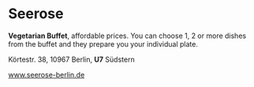 # Seerose

**Vegetarian Buffet**, affordable prices. You can choose 1, 2 or more dishes from the buffet and they prepare you your individual plate. 

Körtestr. 38, 10967 Berlin, **U7** Südstern

www.seerose-berlin.de